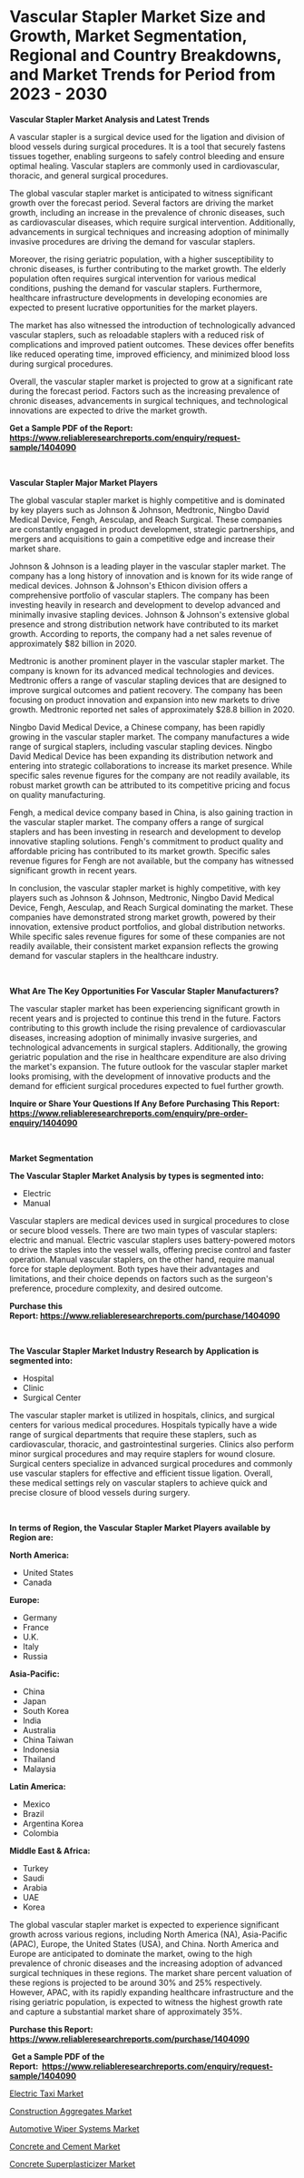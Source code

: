 <p><h1>Vascular Stapler Market Size and Growth, Market Segmentation, Regional and Country Breakdowns, and Market Trends for Period from 2023 -  2030</h1></p><p><strong>Vascular Stapler Market Analysis and Latest Trends</strong></p>
<p><p>A vascular stapler is a surgical device used for the ligation and division of blood vessels during surgical procedures. It is a tool that securely fastens tissues together, enabling surgeons to safely control bleeding and ensure optimal healing. Vascular staplers are commonly used in cardiovascular, thoracic, and general surgical procedures.</p><p>The global vascular stapler market is anticipated to witness significant growth over the forecast period. Several factors are driving the market growth, including an increase in the prevalence of chronic diseases, such as cardiovascular diseases, which require surgical intervention. Additionally, advancements in surgical techniques and increasing adoption of minimally invasive procedures are driving the demand for vascular staplers.</p><p>Moreover, the rising geriatric population, with a higher susceptibility to chronic diseases, is further contributing to the market growth. The elderly population often requires surgical intervention for various medical conditions, pushing the demand for vascular staplers. Furthermore, healthcare infrastructure developments in developing economies are expected to present lucrative opportunities for the market players.</p><p>The market has also witnessed the introduction of technologically advanced vascular staplers, such as reloadable staplers with a reduced risk of complications and improved patient outcomes. These devices offer benefits like reduced operating time, improved efficiency, and minimized blood loss during surgical procedures.</p><p>Overall, the vascular stapler market is projected to grow at a significant rate during the forecast period. Factors such as the increasing prevalence of chronic diseases, advancements in surgical techniques, and technological innovations are expected to drive the market growth.</p></p>
<p><strong>Get a Sample PDF of the Report:&nbsp; <a href="https://www.reliableresearchreports.com/enquiry/request-sample/1404090">https://www.reliableresearchreports.com/enquiry/request-sample/1404090</a></strong></p>
<p>&nbsp;</p>
<p><strong>Vascular Stapler Major Market Players</strong></p>
<p><p>The global vascular stapler market is highly competitive and is dominated by key players such as Johnson & Johnson, Medtronic, Ningbo David Medical Device, Fengh, Aesculap, and Reach Surgical. These companies are constantly engaged in product development, strategic partnerships, and mergers and acquisitions to gain a competitive edge and increase their market share.</p><p>Johnson & Johnson is a leading player in the vascular stapler market. The company has a long history of innovation and is known for its wide range of medical devices. Johnson & Johnson's Ethicon division offers a comprehensive portfolio of vascular staplers. The company has been investing heavily in research and development to develop advanced and minimally invasive stapling devices. Johnson & Johnson's extensive global presence and strong distribution network have contributed to its market growth. According to reports, the company had a net sales revenue of approximately $82 billion in 2020.</p><p>Medtronic is another prominent player in the vascular stapler market. The company is known for its advanced medical technologies and devices. Medtronic offers a range of vascular stapling devices that are designed to improve surgical outcomes and patient recovery. The company has been focusing on product innovation and expansion into new markets to drive growth. Medtronic reported net sales of approximately $28.8 billion in 2020.</p><p>Ningbo David Medical Device, a Chinese company, has been rapidly growing in the vascular stapler market. The company manufactures a wide range of surgical staplers, including vascular stapling devices. Ningbo David Medical Device has been expanding its distribution network and entering into strategic collaborations to increase its market presence. While specific sales revenue figures for the company are not readily available, its robust market growth can be attributed to its competitive pricing and focus on quality manufacturing.</p><p>Fengh, a medical device company based in China, is also gaining traction in the vascular stapler market. The company offers a range of surgical staplers and has been investing in research and development to develop innovative stapling solutions. Fengh's commitment to product quality and affordable pricing has contributed to its market growth. Specific sales revenue figures for Fengh are not available, but the company has witnessed significant growth in recent years.</p><p>In conclusion, the vascular stapler market is highly competitive, with key players such as Johnson & Johnson, Medtronic, Ningbo David Medical Device, Fengh, Aesculap, and Reach Surgical dominating the market. These companies have demonstrated strong market growth, powered by their innovation, extensive product portfolios, and global distribution networks. While specific sales revenue figures for some of these companies are not readily available, their consistent market expansion reflects the growing demand for vascular staplers in the healthcare industry.</p></p>
<p>&nbsp;</p>
<p><strong>What Are The Key Opportunities For Vascular Stapler Manufacturers?</strong></p>
<p><p>The vascular stapler market has been experiencing significant growth in recent years and is projected to continue this trend in the future. Factors contributing to this growth include the rising prevalence of cardiovascular diseases, increasing adoption of minimally invasive surgeries, and technological advancements in surgical staplers. Additionally, the growing geriatric population and the rise in healthcare expenditure are also driving the market's expansion. The future outlook for the vascular stapler market looks promising, with the development of innovative products and the demand for efficient surgical procedures expected to fuel further growth.</p></p>
<p><strong>Inquire or Share Your Questions If Any Before Purchasing This Report: <a href="https://www.reliableresearchreports.com/enquiry/pre-order-enquiry/1404090">https://www.reliableresearchreports.com/enquiry/pre-order-enquiry/1404090</a></strong></p>
<p>&nbsp;</p>
<p><strong>Market Segmentation</strong></p>
<p><strong>The Vascular Stapler Market Analysis by types is segmented into:</strong></p>
<p><ul><li>Electric</li><li>Manual</li></ul></p>
<p><p>Vascular staplers are medical devices used in surgical procedures to close or secure blood vessels. There are two main types of vascular staplers: electric and manual. Electric vascular staplers uses battery-powered motors to drive the staples into the vessel walls, offering precise control and faster operation. Manual vascular staplers, on the other hand, require manual force for staple deployment. Both types have their advantages and limitations, and their choice depends on factors such as the surgeon's preference, procedure complexity, and desired outcome.</p></p>
<p><strong>Purchase this Report:&nbsp;<a href="https://www.reliableresearchreports.com/purchase/1404090">https://www.reliableresearchreports.com/purchase/1404090</a></strong></p>
<p>&nbsp;</p>
<p><strong>The Vascular Stapler Market Industry Research by Application is segmented into:</strong></p>
<p><ul><li>Hospital</li><li>Clinic</li><li>Surgical Center</li></ul></p>
<p><p>The vascular stapler market is utilized in hospitals, clinics, and surgical centers for various medical procedures. Hospitals typically have a wide range of surgical departments that require these staplers, such as cardiovascular, thoracic, and gastrointestinal surgeries. Clinics also perform minor surgical procedures and may require staplers for wound closure. Surgical centers specialize in advanced surgical procedures and commonly use vascular staplers for effective and efficient tissue ligation. Overall, these medical settings rely on vascular staplers to achieve quick and precise closure of blood vessels during surgery.</p></p>
<p>&nbsp;</p>
<p><strong>In terms of Region, the Vascular Stapler Market Players available by Region are:</strong></p>
<p>
    <p> <strong> North America: </strong>
        <ul>
            <li>United States</li>
            <li>Canada</li>
        </ul>
        </p> 
    <p> <strong> Europe: </strong>
        <ul>
            <li>Germany</li>
            <li>France</li>
            <li>U.K.</li>
            <li>Italy</li>
            <li>Russia</li>
        </ul>
        </p> 
    <p> <strong> Asia-Pacific: </strong>
        <ul>
            <li>China</li>
            <li>Japan</li>
            <li>South Korea</li>
            <li>India</li>
            <li>Australia</li>
            <li>China Taiwan</li>
            <li>Indonesia</li>
            <li>Thailand</li>
            <li>Malaysia</li>
        </ul>
        </p> 
    <p> <strong> Latin America: </strong>
        <ul>
            <li>Mexico</li>
            <li>Brazil</li>
            <li>Argentina Korea</li>
            <li>Colombia</li>
        </ul>
        </p> 
    <p> <strong> Middle East & Africa: </strong>
        <ul>
            <li>Turkey</li>
            <li>Saudi</li>
            <li>Arabia</li>
            <li>UAE</li>
            <li>Korea</li>
        </ul>
    </p>
    </p>
<p><p>The global vascular stapler market is expected to experience significant growth across various regions, including North America (NA), Asia-Pacific (APAC), Europe, the United States (USA), and China. North America and Europe are anticipated to dominate the market, owing to the high prevalence of chronic diseases and the increasing adoption of advanced surgical techniques in these regions. The market share percent valuation of these regions is projected to be around 30% and 25% respectively. However, APAC, with its rapidly expanding healthcare infrastructure and the rising geriatric population, is expected to witness the highest growth rate and capture a substantial market share of approximately 35%.</p></p>
<p><strong>Purchase this Report: <a href="https://www.reliableresearchreports.com/purchase/1404090">https://www.reliableresearchreports.com/purchase/1404090</a></strong></p>
<p>&nbsp;<strong>Get a Sample PDF of the Report:&nbsp;&nbsp;<a href="https://www.reliableresearchreports.com/enquiry/request-sample/1404090">https://www.reliableresearchreports.com/enquiry/request-sample/1404090</a></strong></p>
<p><strong></strong></p>
<p><p><a href="https://medium.com/@deronwisoky1977/electric-taxi-market-research-report-its-history-and-forecast-2023-to-2030-efe608ec9e6c">Electric Taxi Market</a></p><p><a href="https://www.linkedin.com/pulse/construction-aggregates-market-research-report-unlocks-s3twe/">Construction Aggregates Market</a></p><p><a href="https://medium.com/@jackybrekke/analyzing-automotive-wiper-systems-market-global-industry-perspective-and-forecast-2023-to-2030-a6623bdbaf43">Automotive Wiper Systems Market</a></p><p><a href="https://www.linkedin.com/pulse/concrete-cement-market-challenges-opportunities-growth-z9muc/">Concrete and Cement Market</a></p><p><a href="https://www.linkedin.com/pulse/concrete-superplasticizer-market-size-2023-2030-global-tba2c/">Concrete Superplasticizer Market</a></p></p>